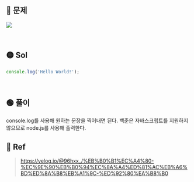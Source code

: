 ## 🔴 문제
![](https://images.velog.io/images/chestnut1044/post/afe15d16-4e64-480c-8bb0-3ed16527b138/image.png)

<br/>

## 🟡 Sol
```js
console.log('Hello World!');
```
<br/>

## 🟢 풀이
console.log를 사용해 원하는 문장을 찍어내면 된다.
백준은 자바스크립트를 지원하지 않으므로 node.js를 사용해 출력한다.
<br/>

## 🔵 Ref

> https://velog.io/@96hxx_/%EB%B0%B1%EC%A4%80-%EC%9E%90%EB%B0%94%EC%8A%A4%ED%81%AC%EB%A6%BD%ED%8A%B8%EB%A1%9C-%ED%92%80%EA%B8%B0
